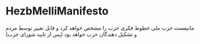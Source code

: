 # HezbMelliManifesto
مانیفست حزب ملی خطوط فکری حزب را مشخص خواهد کرد و قابل تغییر توسط مردم و تشکیل دهندگان حزب خواهد بود (پس از تایید شورای حزب)

